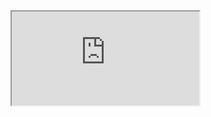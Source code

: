 <iframe src="https://ryanmwilson.github.io/RMWilsonResume.pdf" width="window.innerWidth" height="window.innerHeight"></iframe>
